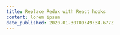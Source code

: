 ```yaml
---
title: Replace Redux with React hooks
content: lorem ipsum
date_published: 2020-01-30T09:49:34.677Z
---
```



